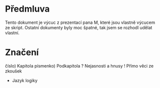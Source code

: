 # Předmluva
Tento dokument je výcuc z prezentací pana M, které jsou vlastně výcucem ze skript. Ostatní dokumenty byly moc špatné, tak jsem se rozhodl udělat vlastní.

# Značení
číslo) Kapitola
písmenko) Podkapitola
? Nejasnosti a hnusy
! Přímo věci ze zkoušek
* Jazyk logiky
